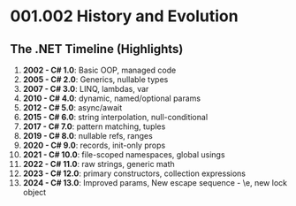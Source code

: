 # 001.002 History and Evolution

## The .NET Timeline (Highlights)

1. **2002 - C# 1.0**: Basic OOP, managed code  
2. **2005 - C# 2.0**: Generics, nullable types  
3. **2007 - C# 3.0**: LINQ, lambdas, var  
4. **2010 - C# 4.0**: dynamic, named/optional params  
5. **2012 - C# 5.0**: async/await  
6. **2015 - C# 6.0**: string interpolation, null-conditional  
7. **2017 - C# 7.0**: pattern matching, tuples  
8. **2019 - C# 8.0**: nullable refs, ranges  
9. **2020 - C# 9.0**: records, init-only props  
10. **2021 - C# 10.0**: file-scoped namespaces, global usings  
11. **2022 - C# 11.0**: raw strings, generic math  
12. **2023 - C# 12.0**: primary constructors, collection expressions
12. **2024 - C# 13.0**: Improved params, New escape sequence - \e, new lock object
